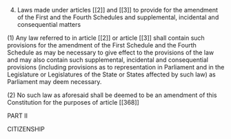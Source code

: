 4. Laws made under articles [[2]] and [[3]] to provide for the amendment of the First and the Fourth Schedules and supplemental, incidental and consequential matters

(1) Any law referred to in article [[2]] or article [[3]] shall contain such provisions for the amendment of the First Schedule and the Fourth Schedule as may be necessary to give effect to the provisions of the law and may also contain such supplemental, incidental and consequential provisions (including provisions as to representation in Parliament and in the Legislature or Legislatures of the State or States affected by such law) as Parliament may deem necessary.

(2) No such law as aforesaid shall be deemed to be an amendment of this Constitution for the purposes of article [[368]] 

PART II

CITIZENSHIP

 

